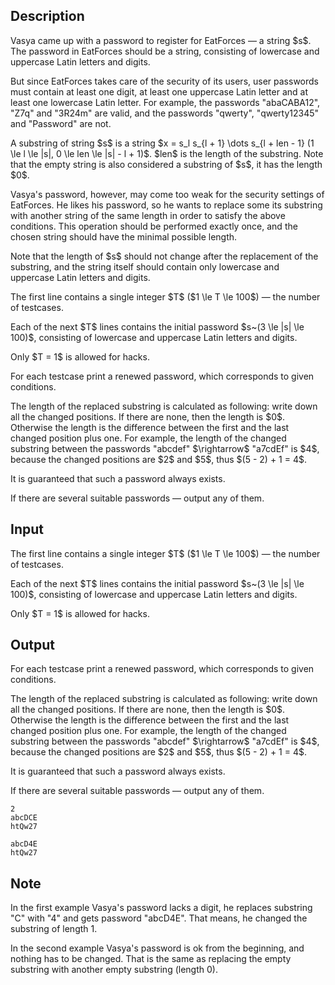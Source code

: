 ## Description

<div><p>Vasya came up with a password to register for <span class="tex-font-style-it">EatForces</span> — a string $s$. The password in <span class="tex-font-style-it">EatForces</span> should be a string, consisting of lowercase and uppercase Latin letters and digits.</p><p>But since <span class="tex-font-style-it">EatForces</span> takes care of the security of its users, user passwords must contain at least one digit, at least one uppercase Latin letter and at least one lowercase Latin letter. For example, the passwords "<span class="tex-font-style-tt">abaCABA12</span>", "<span class="tex-font-style-tt">Z7q</span>" and "<span class="tex-font-style-tt">3R24m</span>" are valid, and the passwords "<span class="tex-font-style-tt">qwerty</span>", "<span class="tex-font-style-tt">qwerty12345</span>" and "<span class="tex-font-style-tt">Password</span>" are not. </p><p>A substring of string $s$ is a string $x = s_l s_{l + 1} \dots s_{l + len - 1} (1 \le l \le |s|, 0 \le len \le |s| - l + 1)$. $len$ is the length of the substring. Note that the empty string is also considered a substring of $s$, it has the length $0$.</p><p>Vasya's password, however, may come too weak for the security settings of <span class="tex-font-style-it">EatForces</span>. He likes his password, so he wants to replace some its substring with another string of the same length in order to satisfy the above conditions. This operation should be performed <span class="tex-font-style-bf">exactly</span> once, and <span class="tex-font-style-bf">the chosen string should have the minimal possible length</span>.</p><p><span class="tex-font-style-bf">Note that the length of $s$ should not change after the replacement of the substring, and the string itself should contain only lowercase and uppercase Latin letters and digits.</span></p></div><div class="input-specification"><p>The first line contains a single integer $T$ ($1 \le T \le 100$) — the number of testcases.</p><p>Each of the next $T$ lines contains the initial password $s~(3 \le |s| \le 100)$, consisting of lowercase and uppercase Latin letters and digits.</p><p><span class="tex-font-style-bf">Only $T = 1$ is allowed for hacks</span>.</p></div><div class="output-specification"><p>For each testcase print a renewed password, which corresponds to given conditions. </p><p>The length of the replaced substring is calculated as following: write down all the changed positions. If there are none, then the length is $0$. Otherwise the length is the difference between the first and the last changed position plus one. For example, the length of the changed substring between the passwords "<span class="tex-font-style-tt">abcdef</span>" $\rightarrow$ "<span class="tex-font-style-tt">a7cdEf</span>" is $4$, because the changed positions are $2$ and $5$, thus $(5 - 2) + 1 = 4$.</p><p><span class="tex-font-style-bf">It is guaranteed that such a password always exists.</span></p><p>If there are several suitable passwords — output any of them.</p></div>

## Input

<p>The first line contains a single integer $T$ ($1 \le T \le 100$) — the number of testcases.</p><p>Each of the next $T$ lines contains the initial password $s~(3 \le |s| \le 100)$, consisting of lowercase and uppercase Latin letters and digits.</p><p><span class="tex-font-style-bf">Only $T = 1$ is allowed for hacks</span>.</p>

## Output

<p>For each testcase print a renewed password, which corresponds to given conditions. </p><p>The length of the replaced substring is calculated as following: write down all the changed positions. If there are none, then the length is $0$. Otherwise the length is the difference between the first and the last changed position plus one. For example, the length of the changed substring between the passwords "<span class="tex-font-style-tt">abcdef</span>" $\rightarrow$ "<span class="tex-font-style-tt">a7cdEf</span>" is $4$, because the changed positions are $2$ and $5$, thus $(5 - 2) + 1 = 4$.</p><p><span class="tex-font-style-bf">It is guaranteed that such a password always exists.</span></p><p>If there are several suitable passwords — output any of them.</p>





```input1
2
abcDCE
htQw27

```




```output1
abcD4E
htQw27

```



## Note

<p>In the first example Vasya's password lacks a digit, he replaces substring "<span class="tex-font-style-tt">C</span>" with "<span class="tex-font-style-tt">4</span>" and gets password "abcD4E". That means, he changed the substring of length 1.</p><p>In the second example Vasya's password is ok from the beginning, and nothing has to be changed. That is the same as replacing the empty substring with another empty substring (length 0).</p>

